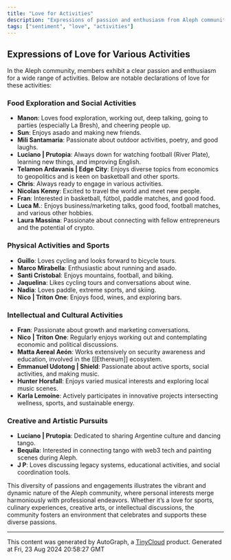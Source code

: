 ```yaml
---
title: "Love for Activities"
description: "Expressions of passion and enthusiasm from Aleph community members for diverse activities."
tags: ["sentiment", "love", "activities"]
---
```


## Expressions of Love for Various Activities

In the Aleph community, members exhibit a clear passion and enthusiasm for a wide range of activities. Below are notable declarations of love for these activities:

### Food Exploration and Social Activities
- **Manon**: Loves food exploration, working out, deep talking, going to parties (especially La Bresh), and cheering people up.
- **Sun**: Enjoys asado and making new friends.
- **Mili Santamaria**: Passionate about outdoor activities, poetry, and good laughs.
- **Luciano | Prutopia**: Always down for watching football (River Plate), learning new things, and improving English.
- **Telamon Ardavanis | Edge City**: Enjoys diverse topics from economics to geopolitics and is keen on basketball and other sports.
- **Chris**: Always ready to engage in various activities.
- **Nicolas Kenny**: Excited to travel the world and meet new people.
- **Fran**: Interested in basketball, fútbol, paddle matches, and good food.
- **Luca M.**: Enjoys business/marketing talks, good food, football matches, and various other hobbies.
- **Laura Massina**: Passionate about connecting with fellow entrepreneurs and the potential of crypto.

### Physical Activities and Sports
- **Guillo**: Loves cycling and looks forward to bicycle tours.
- **Marco Mirabella**: Enthusiastic about running and asado.
- **Santi Cristobal**: Enjoys mountains, football, and biking.
- **Jaquelina**: Likes cycling tours and conversations about wine.
- **Nadia**: Loves paddle, extreme sports, and skiing.
- **Nico | Triton One**: Enjoys food, wines, and exploring bars.

### Intellectual and Cultural Activities
- **Fran**: Passionate about growth and marketing conversations.
- **Nico | Triton One**: Regularly enjoys working out and contemplating economic and political discussions.
- **Matta Aereal Aeón**: Works extensively on security awareness and education, involved in the [[Ethereum]] ecosystem.
- **Emmanuel Udotong | Shield**: Passionate about active sports, social activities, and making music.
- **Hunter Horsfall**: Enjoys varied musical interests and exploring local music scenes.
- **Karla Lemoine**: Actively participates in innovative projects intersecting wellness, sports, and sustainable energy.

### Creative and Artistic Pursuits
- **Luciano | Prutopia**: Dedicated to sharing Argentine culture and dancing tango.
- **Bequila**: Interested in connecting tango with web3 tech and painting scenes during Aleph.
- **J P**: Loves discussing legacy systems, educational activities, and social coordination tools.

This diversity of passions and engagements illustrates the vibrant and dynamic nature of the Aleph community, where personal interests merge harmoniously with professional endeavors. Whether it’s a love for sports, culinary experiences, creative arts, or intellectual discussions, the community fosters an environment that celebrates and supports these diverse passions.

---
This content was generated by AutoGraph, a [TinyCloud](https://tinycloud.xyz/) product.
Generated at Fri, 23 Aug 2024 20:58:27 GMT